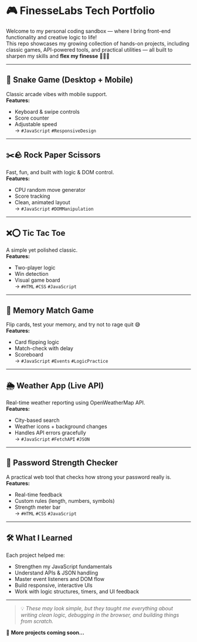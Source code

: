 # 🎮 FinesseLabs Tech Portfolio

Welcome to my personal coding sandbox — where I bring front-end functionality and creative logic to life!  
This repo showcases my growing collection of hands-on projects, including classic games, API-powered tools, and practical utilities — all built to sharpen my skills and **flex my finesse** 👩🏾‍💻

---

## 🐍 Snake Game (Desktop + Mobile)
Classic arcade vibes with mobile support.  
**Features:**
- Keyboard & swipe controls  
- Score counter  
- Adjustable speed  
→ `#JavaScript` `#ResponsiveDesign`

---

## ✂️🪨 Rock Paper Scissors
Fast, fun, and built with logic & DOM control.  
**Features:**
- CPU random move generator  
- Score tracking  
- Clean, animated layout  
→ `#JavaScript` `#DOMManipulation`

---

## ❌⭕ Tic Tac Toe
A simple yet polished classic.  
**Features:**
- Two-player logic  
- Win detection  
- Visual game board  
→ `#HTML` `#CSS` `#JavaScript`

---

## 🧠 Memory Match Game
Flip cards, test your memory, and try not to rage quit 😅  
**Features:**
- Card flipping logic  
- Match-check with delay  
- Scoreboard  
→ `#JavaScript` `#Events` `#LogicPractice`

---

## 🌦️ Weather App (Live API)
Real-time weather reporting using OpenWeatherMap API.  
**Features:**
- City-based search  
- Weather icons + background changes  
- Handles API errors gracefully  
→ `#JavaScript` `#FetchAPI` `#JSON`

---

## 🔐 Password Strength Checker
A practical web tool that checks how strong your password really is.  
**Features:**
- Real-time feedback  
- Custom rules (length, numbers, symbols)  
- Strength meter bar  
→ `#HTML` `#CSS` `#JavaScript`

---

## 🛠️ What I Learned
Each project helped me:
- Strengthen my JavaScript fundamentals
- Understand APIs & JSON handling
- Master event listeners and DOM flow
- Build responsive, interactive UIs
- Work with logic structures, timers, and UI feedback

---

> 💡 *These may look simple, but they taught me everything about writing clean logic, debugging in the browser, and building things from scratch.*

🎯 **More projects coming soon...**
